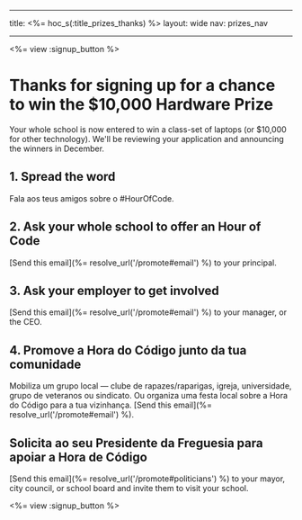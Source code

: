 * * *

title: <%= hoc_s(:title_prizes_thanks) %> layout: wide nav: prizes_nav

* * *

<%= view :signup_button %>

# Thanks for signing up for a chance to win the $10,000 Hardware Prize

Your whole school is now entered to win a class-set of laptops (or $10,000 for other technology). We'll be reviewing your application and announcing the winners in December.

## 1. Spread the word

Fala aos teus amigos sobre o #HourOfCode.

## 2. Ask your whole school to offer an Hour of Code

[Send this email](%= resolve_url('/promote#email') %) to your principal.

## 3. Ask your employer to get involved

[Send this email](%= resolve_url('/promote#email') %) to your manager, or the CEO.

## 4. Promove a Hora do Código junto da tua comunidade

Mobiliza um grupo local — clube de rapazes/raparigas, igreja, universidade, grupo de veteranos ou sindicato. Ou organiza uma festa local sobre a Hora do Código para a tua vizinhança. [Send this email](%= resolve_url('/promote#email') %).

## Solicita ao seu Presidente da Freguesia para apoiar a Hora de Código

[Send this email](%= resolve_url('/promote#politicians') %) to your mayor, city council, or school board and invite them to visit your school.

<%= view :signup_button %>